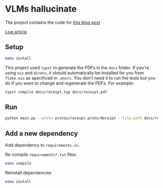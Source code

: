 # VLMs hallucinate

The project contains the code for [this blog post](https://github.com/danielcorin/blog/blob/main/content/posts/2024/vlms-hallucinate.md)

[Live article](https://www.danielcorin.com/posts/2024/vlms-hallucinate/)

## Setup

```sh
make install
```

This project used `typst` to generate the PDFs in the `docs` folder.
If you're using `nix` and `direnv`, it should automatically be installed for you from `flake.nix` as specificed in `.envrc`.
You don't need it to run the tests but you do if you want to change and regenerate the PDFs.
For example:

```sh
typst compile docs/receipt.typ docs/receipt.pdf
```

## Run

```sh
python main.py --proto protos/receipt.proto:Receipt --file_path docs/receipt-original.pdf --log_level INFO
```

## Add a new dependency

Add dependency to `requirements.in`.

Re-compile `requirements*.txt` files:

```sh
make compile
```

Reinstall dependencies

```sh
make install
```
